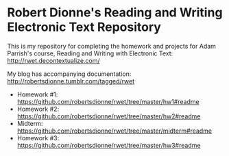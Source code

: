 # Robert Dionne's Reading and Writing Electronic Text Repository

This is my repository for completing the homework and projects for Adam Parrish's course,
Reading and Writing with Electronic Text: http://rwet.decontextualize.com/

My blog has accompanying documentation: http://robertsdionne.tumblr.com/tagged/rwet

* Homework #1: https://github.com/robertsdionne/rwet/tree/master/hw1#readme
* Homework #2: https://github.com/robertsdionne/rwet/tree/master/hw2#readme
* Midterm: https://github.com/robertsdionne/rwet/tree/master/midterm#readme
* Homework #3: https://github.com/robertsdionne/rwet/tree/master/hw3#readme
